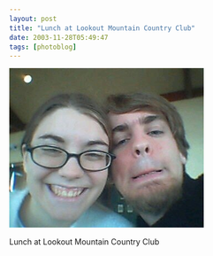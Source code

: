 ```yaml
---
layout: post
title: "Lunch at Lookout Mountain Country Club"
date: 2003-11-28T05:49:47
tags: [photoblog]
---
```


![Lunch at Lookout Mountain Country Club][1]

Lunch at Lookout Mountain Country Club

   [1]: /2003/11/28/5406531074_0.jpg
